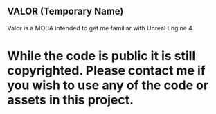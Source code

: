 ## VALOR (Temporary Name)

Valor is a MOBA intended to get me familiar with Unreal Engine 4. 

# While the code is public it is still copyrighted. Please contact me if you wish to use any of the code or assets in this project.